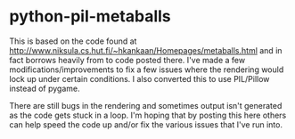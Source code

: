 python-pil-metaballs
====================

This is based on the code found at http://www.niksula.cs.hut.fi/~hkankaan/Homepages/metaballs.html and in fact borrows heavily from to code posted there. I've made a few modifications/improvements to fix a few issues where the rendering would lock up under certain conditions. I also converted this to use PIL/Pillow instead of pygame.

There are still bugs in the rendering and sometimes output isn't generated as the code gets stuck in a loop. I'm hoping that by posting this here others can help speed the code up and/or fix the various issues that I've run into.
